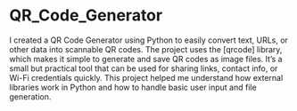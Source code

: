 # QR_Code_Generator
I created a QR Code Generator using Python to easily convert text, URLs, or other data into scannable QR codes. The project uses the [qrcode] library, which makes it simple to generate and save QR codes as image files. It’s a small but practical tool that can be used for sharing links, contact info, or Wi-Fi credentials quickly. This project helped me understand how external libraries work in Python and how to handle basic user input and file generation.
